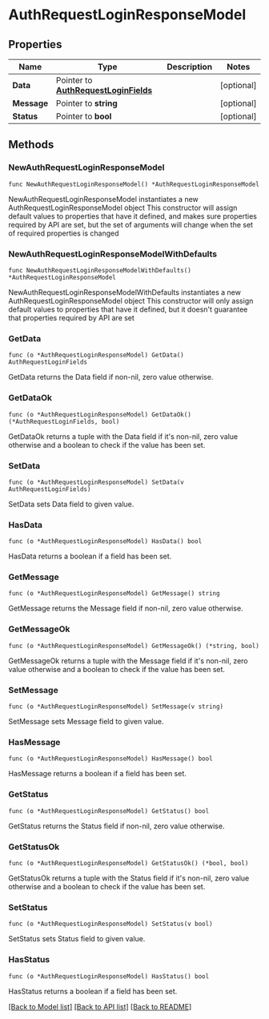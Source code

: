# AuthRequestLoginResponseModel

## Properties

Name | Type | Description | Notes
------------ | ------------- | ------------- | -------------
**Data** | Pointer to [**AuthRequestLoginFields**](AuthRequestLoginFields.md) |  | [optional] 
**Message** | Pointer to **string** |  | [optional] 
**Status** | Pointer to **bool** |  | [optional] 

## Methods

### NewAuthRequestLoginResponseModel

`func NewAuthRequestLoginResponseModel() *AuthRequestLoginResponseModel`

NewAuthRequestLoginResponseModel instantiates a new AuthRequestLoginResponseModel object
This constructor will assign default values to properties that have it defined,
and makes sure properties required by API are set, but the set of arguments
will change when the set of required properties is changed

### NewAuthRequestLoginResponseModelWithDefaults

`func NewAuthRequestLoginResponseModelWithDefaults() *AuthRequestLoginResponseModel`

NewAuthRequestLoginResponseModelWithDefaults instantiates a new AuthRequestLoginResponseModel object
This constructor will only assign default values to properties that have it defined,
but it doesn't guarantee that properties required by API are set

### GetData

`func (o *AuthRequestLoginResponseModel) GetData() AuthRequestLoginFields`

GetData returns the Data field if non-nil, zero value otherwise.

### GetDataOk

`func (o *AuthRequestLoginResponseModel) GetDataOk() (*AuthRequestLoginFields, bool)`

GetDataOk returns a tuple with the Data field if it's non-nil, zero value otherwise
and a boolean to check if the value has been set.

### SetData

`func (o *AuthRequestLoginResponseModel) SetData(v AuthRequestLoginFields)`

SetData sets Data field to given value.

### HasData

`func (o *AuthRequestLoginResponseModel) HasData() bool`

HasData returns a boolean if a field has been set.

### GetMessage

`func (o *AuthRequestLoginResponseModel) GetMessage() string`

GetMessage returns the Message field if non-nil, zero value otherwise.

### GetMessageOk

`func (o *AuthRequestLoginResponseModel) GetMessageOk() (*string, bool)`

GetMessageOk returns a tuple with the Message field if it's non-nil, zero value otherwise
and a boolean to check if the value has been set.

### SetMessage

`func (o *AuthRequestLoginResponseModel) SetMessage(v string)`

SetMessage sets Message field to given value.

### HasMessage

`func (o *AuthRequestLoginResponseModel) HasMessage() bool`

HasMessage returns a boolean if a field has been set.

### GetStatus

`func (o *AuthRequestLoginResponseModel) GetStatus() bool`

GetStatus returns the Status field if non-nil, zero value otherwise.

### GetStatusOk

`func (o *AuthRequestLoginResponseModel) GetStatusOk() (*bool, bool)`

GetStatusOk returns a tuple with the Status field if it's non-nil, zero value otherwise
and a boolean to check if the value has been set.

### SetStatus

`func (o *AuthRequestLoginResponseModel) SetStatus(v bool)`

SetStatus sets Status field to given value.

### HasStatus

`func (o *AuthRequestLoginResponseModel) HasStatus() bool`

HasStatus returns a boolean if a field has been set.


[[Back to Model list]](../README.md#documentation-for-models) [[Back to API list]](../README.md#documentation-for-api-endpoints) [[Back to README]](../README.md)


